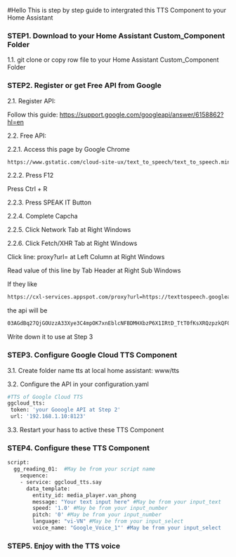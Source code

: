 #Hello
This is step by step guide to intergrated this TTS Component to your Home Assistant

### STEP1. Download to your Home Assistant Custom_Component Folder

1.1. git clone or copy row file to your Home Assistant Custom_Component Folder

### STEP2. Register or get Free API from Google

2.1. Register API:

Follow this guide: https://support.google.com/googleapi/answer/6158862?hl=en

2.2. Free API:

2.2.1.
Access this page by Google Chrome
```sh
https://www.gstatic.com/cloud-site-ux/text_to_speech/text_to_speech.min.html
```

2.2.2.
Press F12

Press Ctrl + R

2.2.3. 
Press SPEAK IT Button

2.2.4.
Complete Capcha

2.2.5.
Click Network Tab at Right Windows

2.2.6.
Click Fetch/XHR Tab at Right Windows

Click line: proxy?url= at Left Column at Right Windows

Read value of this line by Tab Header at Right Sub Windows

If they like 
```sh
https://cxl-services.appspot.com/proxy?url=https://texttospeech.googleapis.com/v1beta1/text:synthesize&token=03AGdBq27QjGOUzzA33Xye3C4mpOK7xnEblcNFBDMHXbzP6X1IRtD_TtT0fKsXRQzpzkQF0JpKxaLRsVcY-NdHWO6XOlV0ZjQCCVMzHsGwk_PHgQVMEiwn-C8YI_BfN3H7kWfw-6HdY0j2TVWD-lPZz5l_hS8sL2hdr3XAP7O0p-Wd7t4r2ggnBtq-e9cYN1laVPBt12oxWHTOhLGn9UlRUQX03O-I7BF2nDlpkLWqhbKO9a9kPfqSfJsa6wOZgy1fQxAvd9fhf3hwwJuQ1KNZaCb6U7pv6FBepyoJtvst8-gyzIJ8QgF8bBUAVmQJ3rB6tWauGK3yRFihaSUdxy8mLdutmCkZ7M6DxNtG-KiVC-08lb2sJM7prZnX7RwSQh8ZLxpfI9cjcNsg5KFEJD22qbIO4aFI3t981R_JPt2j7Q3IHFGCqZEzy6ibdbM0xrRkZtTPX8i7uyAxXZ7dxuWQeu-NanquwMHR7g
```
the api will be
```sh
03AGdBq27QjGOUzzA33Xye3C4mpOK7xnEblcNFBDMHXbzP6X1IRtD_TtT0fKsXRQzpzkQF0JpKxaLRsVcY-NdHWO6XOlV0ZjQCCVMzHsGwk_PHgQVMEiwn-C8YI_BfN3H7kWfw-6HdY0j2TVWD-lPZz5l_hS8sL2hdr3XAP7O0p-Wd7t4r2ggnBtq-e9cYN1laVPBt12oxWHTOhLGn9UlRUQX03O-I7BF2nDlpkLWqhbKO9a9kPfqSfJsa6wOZgy1fQxAvd9fhf3hwwJuQ1KNZaCb6U7pv6FBepyoJtvst8-gyzIJ8QgF8bBUAVmQJ3rB6tWauGK3yRFihaSUdxy8mLdutmCkZ7M6DxNtG-KiVC-08lb2sJM7prZnX7RwSQh8ZLxpfI9cjcNsg5KFEJD22qbIO4aFI3t981R_JPt2j7Q3IHFGCqZEzy6ibdbM0xrRkZtTPX8i7uyAxXZ7dxuWQeu-NanquwMHR7g
```
Write down it to use at Step 3

### STEP3. Configure Google Cloud TTS Component

3.1. Create folder name tts at local home assistant: www/tts

3.2. Configure the API in your configuration.yaml

```sh
#TTS of Google Cloud TTS
ggcloud_tts:
 token: 'your Gooogle API at Step 2' 
 url: '192.168.1.10:8123'

```
3.3. Restart your hass to active these TTS Component

### STEP4. Configure these TTS Component
```sh
script:
  gg_reading_01:  #May be from your script name
    sequence:  
    - service: ggcloud_tts.say
      data_template:
        entity_id: media_player.van_phong
        message: "Your text input here" #May be from your input_text
        speed: '1.0' #May be from your input_number
        pitch: '0' #May be from your input_number
        language: "vi-VN" #May be from your input_select
        voice_name: "Google_Voice_1"' #May be from your input_select
```
### STEP5.  Enjoy with the TTS voice
